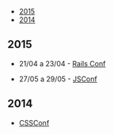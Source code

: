 * [2015](#2015)
* [2014](#2014)

## 2015

- 21/04 a 23/04 - [Rails Conf](http://railsconf.com/)

- 27/05 a 29/05 - [JSConf](http://2015.jsconf.us/)

## 2014

- [CSSConf](http://2014.cssdevconf.com/)
